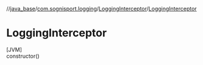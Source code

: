 //[java_base](../../../index.md)/[com.sognisport.logging](../index.md)/[LoggingInterceptor](index.md)/[LoggingInterceptor](-logging-interceptor.md)

# LoggingInterceptor

[JVM]\
constructor()
